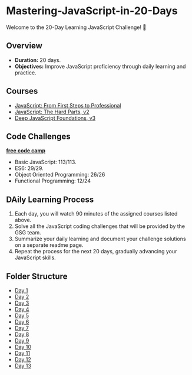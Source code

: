 # Mastering-JavaScript-in-20-Days
Welcome to the 20-Day Learning JavaScript Challenge! 🚀

## Overview
- **Duration:** 20 days.
- **Objectives:** Improve JavaScript proficiency through daily learning and practice.

## Courses
- 	[JavaScript: From First Steps to Professional](https://frontendmasters.com/courses/javascript-first-steps/introduction/)
- 	[JavaScript: The Hard Parts, v2](https://frontendmasters.com/courses/javascript-hard-parts-v2/)
- 	[Deep JavaScript Foundations, v3](https://frontendmasters.com/courses/deep-javascript-v3/)


## Code Challenges

**[free code camp](https://www.freecodecamp.org/HaneenIbrahem)**
- Basic JavaScript: 113/113.
- ES6: 29/29.
- Object Oriented Programming: 26/26
- Functional Programming: 12/24

## DAily Learning Process 
1. Each day, you will watch 90 minutes of the assigned courses listed above.
2. Solve all the JavaScript coding challenges that will be provided by the GSG team.
3. Summarize your daily learning and document your challenge solutions on a separate readme page.
4. Repeat the process for the next 20 days, gradually advancing your JavaScript skills.

## Folder Structure
- [Day 1](Day1.md)
- [Day 2](Day2.md)
- [Day 3](Day3.md)
- [Day 4](Day4.md)
- [Day 5](Day5.md)
- [Day 6](Day6.md)
- [Day 7](Day7.md)
- [Day 8](Day8.md)
- [Day 9](Day9.md)
- [Day 10](Day10.md)
- [Day 11](Day11.md)
- [Day 12](Day12.md)
- [Day 13](Day13.md)
